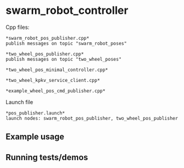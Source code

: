 # swarm_robot_controller

Cpp files:

    *swarm_robot_pos_publisher.cpp*
    publish messages on topic "swarm_robot_poses"

    *two_wheel_pos_publisher.cpp*
    publish messages on topic "two_wheel_poses"

    *two_wheel_pos_minimal_controller.cpp*

    *two_wheel_kpkv_service_client.cpp*

    *example_wheel_pos_cmd_publisher.cpp*

Launch file

    *pos_publisher.launch*
    launch nodes: swarm_robot_pos_publisher, two_wheel_pos_publisher


## Example usage

## Running tests/demos
    

